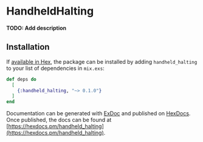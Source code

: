 # HandheldHalting

**TODO: Add description**

## Installation

If [available in Hex](https://hex.pm/docs/publish), the package can be installed
by adding `handheld_halting` to your list of dependencies in `mix.exs`:

```elixir
def deps do
  [
    {:handheld_halting, "~> 0.1.0"}
  ]
end
```

Documentation can be generated with [ExDoc](https://github.com/elixir-lang/ex_doc)
and published on [HexDocs](https://hexdocs.pm). Once published, the docs can
be found at [https://hexdocs.pm/handheld_halting](https://hexdocs.pm/handheld_halting).

